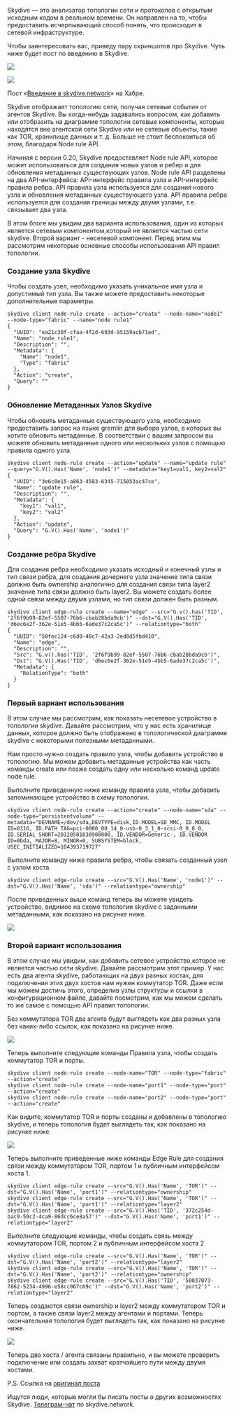 Skydive — это анализатор топологии сети и протоколов с открытым исходным кодом в реальном времени. Он направлен на то, чтобы предоставить исчерпывающий способ понять, что происходит в сетевой инфраструктуре.

Чтобы заинтересовать вас, приведу пару скриншотов про Skydive. Чуть ниже будет пост по введению в Skydive.

![](https://pbs.twimg.com/media/Dq_eDWdWsAAgBAx?format=jpg&name=large)

![](https://pbs.twimg.com/media/DjWnUGjX4AAmBNa?format=png&name=large)

<cut />

Пост «[Введение в skydive.network]( https://habr.com/ru/post/472724/)» на Хабре.

Skydive отображает топологию сети, получая сетевые события от агентов Skydive. Вы когда-нибудь задавались вопросом, как добавить или отобразить на диаграмме топологии сетевые компоненты, которые находятся вне агентской сети Skydive или не сетевые объекты, такие как TOR, хранилище данных и т. д. Больше не стоит беспокоиться об этом, благодаря Node rule API. 

Начиная с версии 0.20, Skydive предоставляет Node rule API, которое может использоваться для создания новых узлов и ребер и для обновления метаданных существующих узлов. Node rule API разделены на два API-интерфейса: API-интерфейс правила узла и API-интерфейс правила ребра. API правила узла используется для создания нового узла и обновления метаданных существующего узла. API правила ребра используется для создания границы между двумя узлами, т.е. связывает два узла.

В этом блоге мы увидим два варианта использования, один из которых является сетевым компонентом,который не является частью сети skydive. Второй вариант - несетевой компонент. Перед этим мы рассмотрим некоторые основные способы использования API правил топологии.

### Создание узла Skydive

Чтобы создать узел, необходимо указать уникальное имя узла и допустимый тип узла. Вы также можете предоставить некоторые дополнительные параметры.

```
skydive client node-rule create --action="create" --node-name="node1" --node-type="fabric" --name="node rule1"
{
  "UUID": "ea21c30f-cfaa-4f2d-693d-95159acb71ed",
  "Name": "node rule1",
  "Description": "",
  "Metadata": {
    "Name": "node1",
    "Type": "fabric"
  },
  "Action": "create",
  "Query": ""
}
```

### Обновление Метаданных Узлов Skydive

Чтобы обновить метаданные существующего узла, необходимо предоставить запрос на языке gremlin для выбора узлов, в которых вы хотите обновить метаданные. В соответствии с вашим запросом вы можете обновить метаданные одного или нескольких узлов с помощью правила одного узла.

```
skydive client node-rule create --action="update" --name="update rule" --query="G.V().Has('Name', 'node1')" --metadata="key1=val1, key2=val2"
{
  "UUID": "3e6c0e15-a863-4583-6345-715053ac47ce",
  "Name": "update rule",
  "Description": "",
  "Metadata": {
    "key1": "val1",
    "key2": "val2"
  },
  "Action": "update",
  "Query": "G.V().Has('Name', 'node1')"
}
```

### Создание ребра Skydive

Для создания ребра необходимо указать исходный и конечный узлы и тип связи ребра, для создания дочернего узла значение типа связи должно быть ownership аналогично для создания связи типа layer2 значение типа связи должно быть layer2. Вы можете создать более одной связи между двумя узлами, но тип связи должен быть разным.

```
skydive client edge-rule create --name="edge" --src="G.v().has('TID', '2f6f9b99-82ef-5507-76b6-cbab28bda9cb')" --dst="G.V().Has('TID', 'd6ec6e2f-362e-51e5-4bb5-6ade37c2ca5c')" --relationtype="both"
{
  "UUID": "50fec124-c6d0-40c7-42a3-2ed8d5fbd410",
  "Name": "edge",
  "Description": "",
  "Src": "G.v().has('TID', '2f6f9b99-82ef-5507-76b6-cbab28bda9cb')",
  "Dst": "G.V().Has('TID', 'd6ec6e2f-362e-51e5-4bb5-6ade37c2ca5c')",
  "Metadata": {
    "RelationType": "both"
  }
}
```

### Первый вариант использования

В этом случае мы рассмотрим, как показать несетевое устройство в топологии skydive. Давайте рассмотрим, что у нас есть хранилище данных, которое должно быть отображено в топологической диаграмме skydive с некоторыми полезными метаданными.

Нам просто нужно создать правило узла, чтобы добавить устройство в топологию. Мы можем добавить метаданные устройства как часть команды create или позже создать одну или несколько команд update node rule.

Выполните приведенную ниже команду правила узла, чтобы добавить запоминающее устройство в схему топологии.

```
skydive client node-rule create --action="create" --node-name="sda" --node-type="persistentvolume" --metadata="DEVNAME=/dev/sda,DEVTYPE=disk,ID.MODEL=SD_MMC, ID.MODEL ID=0316, ID.PATH TAG=pci-0000_00_14_0-usb-0_3_1_0-scsi-0_0_0_0, ID.SERIAL SHORT=20120501030900000, ID.VENDOR=Generic-, ID.VENDOR ID=0bda, MAJOR=8, MINOR=0, SUBSYSTEM=block, USEC_INITIALIZED=104393719727"
```

Выполните команду ниже правила ребра, чтобы связать созданный узел с узлом хоста.

```
skydive client edge-rule create --src="G.V().Has('Name', 'node1')" --dst="G.V().Has('Name', 'sda')" --relationtype="ownership"
```

После приведенных выше команд теперь вы можете увидеть устройство, видимое на схеме топологии skydive с заданными метаданными, как показано на рисунке ниже.

![](http://skydive.network/assets/images/blog/rules4.png)

### Второй вариант использования

В этом случае мы увидим, как добавить сетевое устройство,которое не является частью сети skydive. Давайте рассмотрим этот пример. У нас есть два агента skydive, работающих на двух разных хостах, для подключения этих двух хостов нам нужен коммутатор TOR. Даже если мы можем достичь этого, определив узлы структуры и ссылки в конфигурационном файле, давайте посмотрим, как мы можем сделать то же самое с помощью API правил топологии.

Без коммутатора TOR два агента будут выглядеть как два разных узла без каких-либо ссылок, как показано на рисунке ниже.

![](http://skydive.network/assets/images/blog/rules1.png)

Теперь выполните следующие команды Правила узла, чтобы создать коммутатор TOR и порты.

```
skydive client node-rule create --node-name="TOR" --node-type="fabric" --action="create"
skydive client node-rule create --node-name="port1" --node-type="port" --action="create"
skydive client node-rule create --node-name="port2" --node-type="port" --action="create"
```

Как видите, коммутатор TOR и порты созданы и добавлены в топологию skydive, и теперь топология будет выглядеть так, как показано на рисунке ниже.

![](http://skydive.network/assets/images/blog/rules2.png)

Теперь выполните приведенные ниже команды Edge Rule для создания связи между коммутатором TOR, портом 1 и публичным интерфейсом хоста 1.

```
skydive client edge-rule create --src="G.V().Has('Name', 'TOR')" --dst="G.V().Has('Name', 'port1')" --relationtype="ownership"
skydive client edge-rule create --src="G.V().Has('Name', 'TOR')" --dst="G.V().Has('Name', 'port1')" --relationtype="layer2"
skydive client edge-rule create --src="G.V().Has('TID', '372c254d-bac9-50c2-4ca9-86dcc6ce8a57')" --dst="G.V().Has('Name', 'port1')" --relationtype="layer2"
```

Выполните следующие команды, чтобы создать связь между коммутатором TOR, портом 2 и публичным интерфейсом хоста 2

```
skydive client edge-rule create --src="G.V().Has('Name', 'TOR')" --dst="G.V().Has('Name', 'port2')" --relationtype="layer2"
skydive client edge-rule create --src="G.V().Has('Name', 'TOR')" --dst="G.V().Has('Name', 'port2')" --relationtype="ownership"
skydive client edge-rule create --src="G.V().Has('TID', '50037073-7862-5234-4996-e58cc067c69c')" --dst="G.V().Has('Name', 'port2')" --relationtype="layer2"
```

Теперь создаются связи ownership и layer2 между коммутатором TOR и портом, а также связи layer2 между агентами и портами. Теперь окончательная топология будет выглядеть так, как показано на рисунке ниже.

![](http://skydive.network/assets/images/blog/rules3.png)

Теперь два хоста / агента связаны правильно, и вы можете проверить подключение или создать захват кратчайшего пути между двумя хостами.

P.S. Ссылка на [оригинал поста](http://skydive.network/blog/topology-rules.html)

Ищутся люди, которые могли бы писать посты о других возможностях Skydive.
[Телеграм-чат](https://t.me/skydive_network_ru) по skydive.network.
